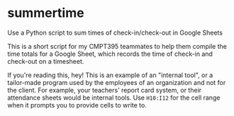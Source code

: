 # summertime
Use a Python script to sum times of check-in/check-out in Google Sheets

This is a short script for my CMPT395 teammates to help them compile the time totals for a Google Sheet, which records the time of check-in and check-out on a timesheet.

If you're reading this, hey! This is an example of an "internal tool", or a tailor-made program used by the employees of an organization and not for the client.
For example, your teachers' report card system, or their attendance sheets would be internal tools.
Use `H10:I12` for the cell range when it prompts you to provide cells to write to.